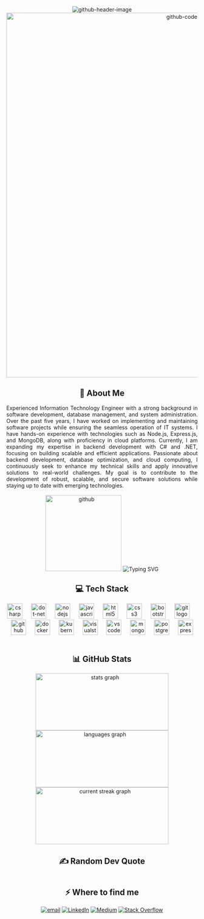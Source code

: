 <div align="center">
  <img src="https://github.com/user-attachments/assets/b51af34b-46f3-49a8-ac5b-20a54e2cf71f" alt="github-header-image">
  <img src="https://github.com/user-attachments/assets/be8ec62e-cf30-4d22-804f-fc9eda8873bd" width="960" alt="github-coder-image">
</div>

<h2 align="center">💫 About Me</h2>
<div align="justify">
Experienced Information Technology Engineer with a strong background in software development, database management, and system administration. Over the past five years, I have worked on implementing and maintaining software projects while ensuring the seamless operation of IT systems. I have hands-on experience with technologies such as Node.js, Express.js, and MongoDB, along with proficiency in cloud platforms. Currently, I am expanding my expertise in backend development with C# and .NET, focusing on building scalable and efficient applications. Passionate about backend development, database optimization, and cloud computing, I continuously seek to enhance my technical skills and apply innovative solutions to real-world challenges. My goal is to contribute to the development of robust, scalable, and secure software solutions while staying up to date with emerging technologies.
</div>

</br>

<div align="center">
    <img src="https://github.com/user-attachments/assets/2e52a278-a940-407a-9165-f78ff72f0c29" height="200" alt="github"/>
    <img src="https://readme-typing-svg.herokuapp.com/?font=Fira+Code&size=20&duration=3000&pause=800&color=7F3ACE&center=true&vCenter=true&width=850&height=55&lines=We+can+<code>+this" alt="Typing SVG"/>
</div>

<div align="center">
  <h2>💻 Tech Stack</h2>
  <img src="https://skillicons.dev/icons?i=cs" height="40" alt="csharp logo"  />
  <img width="15" />
  <img src="https://skillicons.dev/icons?i=dotnet" height="40" alt="dot-net logo"  />
  <img width="15" />
  <img src="https://cdn.simpleicons.org/nodedotjs/339933" height="40" alt="nodejs logo"  />
  <img width="15" />
  <img src="https://skillicons.dev/icons?i=js" height="40" alt="javascript logo"  />
  <img width="15" />
  <img src="https://skillicons.dev/icons?i=html" height="40" alt="html5 logo"  />
  <img width="15" />
  <img src="https://skillicons.dev/icons?i=css" height="40" alt="css3 logo"  />
  <img width="15" />
  <img src="https://skillicons.dev/icons?i=bootstrap" height="40" alt="bootstrap logo"  />
  <img width="15" />
  <img src="https://cdn.jsdelivr.net/gh/devicons/devicon/icons/git/git-original.svg" height="40" alt="git logo"  />
  <img width="15" />
  <img src="https://skillicons.dev/icons?i=github" height="40" alt="github logo"  />
  <img width="15" />
  <img src="https://skillicons.dev/icons?i=docker" height="40" alt="docker logo"  />
  <img width="15" />
  <img src="https://skillicons.dev/icons?i=kubernetes" height="40" alt="kubernetes logo"  />
  <img width="15" />
  <img src="https://skillicons.dev/icons?i=visualstudio" height="40" alt="visualstudio logo"  />
  <img width="15" />
  <img src="https://skillicons.dev/icons?i=vscode" height="40" alt="vscode logo"  />
  <img width="15" />
  <img src="https://skillicons.dev/icons?i=mongodb" height="40" alt="mongodb logo"  />
  <img width="15" />
  <img src="https://skillicons.dev/icons?i=postgres" height="40" alt="postgresql logo"  />
  <img width="15" />
  <img src="https://skillicons.dev/icons?i=express" height="40" alt="express logo"  />
</div>

</br>

<div align="center">
  <h2>📊 GitHub Stats</h2>
  <img src="https://github-readme-stats.vercel.app/api?username=ulaskarakas&hide_title=false&hide_rank=true&show_icons=true&include_all_commits=true&count_private=true&disable_animations=false&theme=midnight-purple&locale=en&hide_border=false" height="150" width="350" alt="stats graph"  />
  <img src="https://github-readme-stats.vercel.app/api/top-langs?username=ulaskarakas&locale=en&hide_title=false&layout=compact&card_width=320&langs_count=5&theme=midnight-purple&hide_border=false" height="150" width="350" alt="languages graph"  />
  <img src="https://nirzak-streak-stats.vercel.app/?user=ulaskarakas&amp;theme=midnight-purple&amp;hide_border=false" height="150" width="350" alt="current streak graph">
</div>

<div align="center">
  <h2>✍️ Random Dev Quote</h2>
  <img src="https://quotes-github-readme.vercel.app/api?type=horizontal&amp;theme=tokyonight" alt="">
</div>

<div align="center">
  <h2>⚡️ Where to find me</h2>
  <a href="mailto:ulaskarakas95@gmail.com"><img src="https://img.shields.io/badge/Email-D14836?logo=gmail&amp;logoColor=white" alt="email"></a> 
  <a href="https://linkedin.com/in/ulas-karakas"><img src="https://img.shields.io/badge/LinkedIn-%230077B5.svg?logo=linkedin&amp;logoColor=white" alt="LinkedIn"></a> 
  <a href="https://medium.com/@ulaskarakas95"><img src="https://img.shields.io/badge/Medium-12100E?logo=medium&amp;logoColor=white" alt="Medium"></a> 
  <a href="https://stackoverflow.com/users/28284681"><img src="https://img.shields.io/badge/-Stackoverflow-FE7A16?logo=stack-overflow&amp;logoColor=white" alt="Stack Overflow"></a>
</div>

